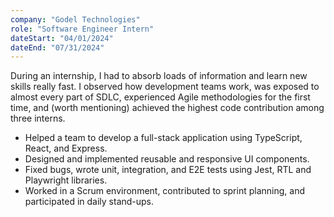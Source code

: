 ```yaml
---
company: "Godel Technologies"
role: "Software Engineer Intern"
dateStart: "04/01/2024"
dateEnd: "07/31/2024"
---
```


During an internship, I had to absorb loads of information and learn new skills really fast. I observed how development teams work, was exposed to almost every part of SDLC, experienced Agile methodologies for the first time, and (worth mentioning) achieved the highest code contribution among three interns.

- Helped a team to develop a full-stack application using TypeScript, React, and Express.
- Designed and implemented reusable and responsive UI components.
- Fixed bugs, wrote unit, integration, and E2E tests using Jest, RTL and Playwright libraries.
- Worked in a Scrum environment, contributed to sprint planning, and participated in daily stand-ups.
